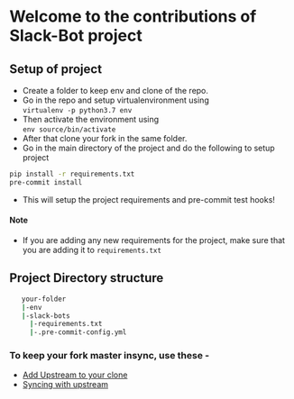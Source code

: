 # Welcome to the contributions of Slack-Bot project

## Setup of project

- Create a folder to keep env and clone of the repo.
- Go in the repo and setup virtualenvironment using <br>
  `virtualenv -p python3.7 env`
- Then activate the environment using <br>
  `env source/bin/activate`
- After that clone your fork in the same folder.
- Go in the main directory of the project and do the following to setup project <br>

```bash
pip install -r requirements.txt
pre-commit install
```

- This will setup the project requirements and pre-commit test hooks!

#### Note

- If you are adding any new requirements for the project, make sure that you are adding it to `requirements.txt`

## Project Directory structure

```bash
   your-folder
   |-env
   |-slack-bots
     |-requirements.txt
     |-.pre-commit-config.yml
```

### To keep your fork master insync, use these -

- [Add Upstream to your clone](https://help.github.com/en/github/collaborating-with-issues-and-pull-requests/configuring-a-remote-for-a-fork)
- [Syncing with upstream](https://help.github.com/en/github/collaborating-with-issues-and-pull-requests/syncing-a-fork)
